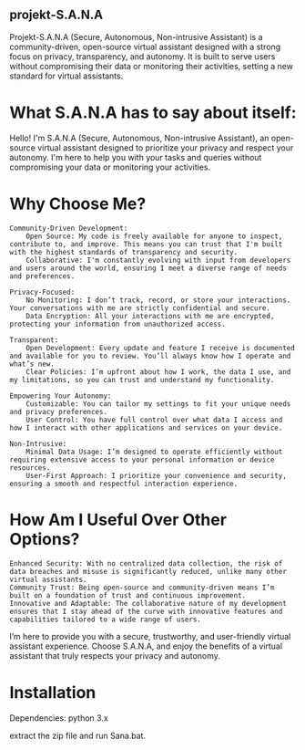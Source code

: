 ## projekt-S.A.N.A
Projekt-S.A.N.A (Secure, Autonomous, Non-intrusive Assistant) is a community-driven, open-source virtual assistant designed with a strong focus on privacy, transparency, and autonomy. It is built to serve users without compromising their data or monitoring their activities, setting a new standard for virtual assistants.

# What S.A.N.A has to say about itself:
Hello! I'm S.A.N.A (Secure, Autonomous, Non-intrusive Assistant), an open-source virtual assistant designed to prioritize your privacy and respect your autonomy. I'm here to help you with your tasks and queries without compromising your data or monitoring your activities.

# Why Choose Me?

    Community-Driven Development:
        Open Source: My code is freely available for anyone to inspect, contribute to, and improve. This means you can trust that I'm built with the highest standards of transparency and security.
        Collaborative: I'm constantly evolving with input from developers and users around the world, ensuring I meet a diverse range of needs and preferences.

    Privacy-Focused:
        No Monitoring: I don’t track, record, or store your interactions. Your conversations with me are strictly confidential and secure.
        Data Encryption: All your interactions with me are encrypted, protecting your information from unauthorized access.

    Transparent:
        Open Development: Every update and feature I receive is documented and available for you to review. You’ll always know how I operate and what’s new.
        Clear Policies: I’m upfront about how I work, the data I use, and my limitations, so you can trust and understand my functionality.

    Empowering Your Autonomy:
        Customizable: You can tailor my settings to fit your unique needs and privacy preferences.
        User Control: You have full control over what data I access and how I interact with other applications and services on your device.

    Non-Intrusive:
        Minimal Data Usage: I’m designed to operate efficiently without requiring extensive access to your personal information or device resources.
        User-First Approach: I prioritize your convenience and security, ensuring a smooth and respectful interaction experience.

# How Am I Useful Over Other Options?

    Enhanced Security: With no centralized data collection, the risk of data breaches and misuse is significantly reduced, unlike many other virtual assistants.
    Community Trust: Being open-source and community-driven means I’m built on a foundation of trust and continuous improvement.
    Innovative and Adaptable: The collaborative nature of my development ensures that I stay ahead of the curve with innovative features and capabilities tailored to a wide range of users.

I’m here to provide you with a secure, trustworthy, and user-friendly virtual assistant experience. Choose S.A.N.A, and enjoy the benefits of a virtual assistant that truly respects your privacy and autonomy.

# Installation
Dependencies:
    python 3.x
    
extract the zip file and run Sana.bat.


